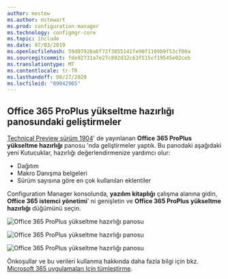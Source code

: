 ```yaml
---
author: mestew
ms.author: mstewart
ms.prod: configuration-manager
ms.technology: configmgr-core
ms.topic: include
ms.date: 07/03/2019
ms.openlocfilehash: 59d07926a6f72f3855141fe90f1109b9f53cf00a
ms.sourcegitcommit: fde92731a7e27c892d32c63f515cf19545e02ceb
ms.translationtype: MT
ms.contentlocale: tr-TR
ms.lasthandoff: 08/27/2020
ms.locfileid: "89042965"
---
```

## <a name="improvements-to-office-365-proplus-upgrade-readiness-dashboard"></a>Office 365 ProPlus yükseltme hazırlığı panosundaki geliştirmeler
<!--4021125-->


[Technical Preview sürüm 1904](../../technical-preview-1904.md#bkmk_o365)' de yayınlanan **Office 365 ProPlus yükseltme hazırlığı** panosu 'nda geliştirmeler yaptık. Bu panodaki aşağıdaki yeni Kutucuklar, hazırlığı değerlendirmenize yardımcı olur:

- Dağıtım
- Makro Danışma belgeleri
- Sürüm sayısına göre en çok kullanılan eklentiler

Configuration Manager konsolunda, **yazılım kitaplığı** çalışma alanına gidin, **Office 365 istemci yönetimi**' ni genişletin ve **Office 365 ProPlus yükseltme hazırlığı** düğümünü seçin.

![Office 365 ProPlus yükseltme hazırlığı panosu](../../media/4021125-office-365-upgrade-readiness-dashboard.png)

![Office 365 ProPlus yükseltme hazırlığı panosu](../../media/4021125-office-365-to-add-ins.png)

![Office 365 ProPlus yükseltme hazırlığı panosu](../../media/4021125-office-365-macro-advisories.png)

Önkoşullar ve bu verileri kullanma hakkında daha fazla bilgi için bkz. [Microsoft 365 uygulamaları Için tümleştirme](https://docs.microsoft.com/sccm/sum/deploy-use/office-365-dashboard#bkmk_o365_readiness).

